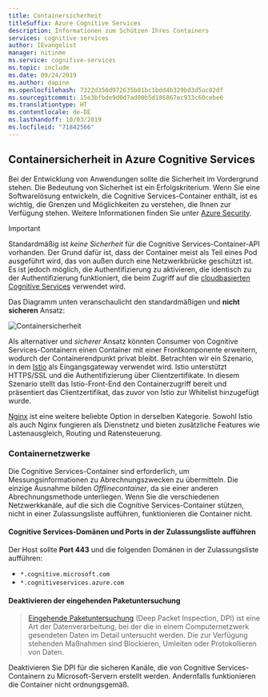 ```yaml
---
title: Containersicherheit
titleSuffix: Azure Cognitive Services
description: Informationen zum Schützen Ihres Containers
services: cognitive-services
author: IEvangelist
manager: nitinme
ms.service: cognitive-services
ms.topic: include
ms.date: 09/24/2019
ms.author: dapine
ms.openlocfilehash: 7322d356d972635b81bc1bdd4b329bd3d5ac02df
ms.sourcegitcommit: 15e3bfbde9d0d7ad00b5d186867ec933c60cebe6
ms.translationtype: HT
ms.contentlocale: de-DE
ms.lasthandoff: 10/03/2019
ms.locfileid: "71842566"
---
```

## <a name="azure-cognitive-services-container-security"></a>Containersicherheit in Azure Cognitive Services

Bei der Entwicklung von Anwendungen sollte die Sicherheit im Vordergrund stehen. Die Bedeutung von Sicherheit ist ein Erfolgskriterium. Wenn Sie eine Softwarelösung entwickeln, die Cognitive Services-Container enthält, ist es wichtig, die Grenzen und Möglichkeiten zu verstehen, die Ihnen zur Verfügung stehen. Weitere Informationen finden Sie unter [Azure Security][az-security].

> [!IMPORTANT]
> Standardmäßig ist *keine Sicherheit* für die Cognitive Services-Container-API vorhanden. Der Grund dafür ist, dass der Container meist als Teil eines Pod ausgeführt wird, das von außen durch eine Netzwerkbrücke geschützt ist. Es ist jedoch möglich, die Authentifizierung zu aktivieren, die identisch zu der Authentifizierung funktioniert, die beim Zugriff auf die [cloudbasierten Cognitive Services][request-authentication] verwendet wird.

Das Diagramm unten veranschaulicht den standardmäßigen und **nicht sicheren** Ansatz:

![Containersicherheit](../media/container-security.svg)

Als alternativer und *sicherer* Ansatz könnten Consumer von Cognitive Services-Containern einen Container mit einer Frontkomponente erweitern, wodurch der Containerendpunkt privat bleibt. Betrachten wir ein Szenario, in dem [Istio][istio] als Eingangsgateway verwendet wird. Istio unterstützt HTTPS/SSL und die Authentifizierung über Clientzertifikate. In diesem Szenario stellt das Istio-Front-End den Containerzugriff bereit und präsentiert das Clientzertifikat, das zuvor von Istio zur Whitelist hinzugefügt wurde.

[Nginx][nginx] ist eine weitere beliebte Option in derselben Kategorie. Sowohl Istio als auch Nginx fungieren als Dienstnetz und bieten zusätzliche Features wie Lastenausgleich, Routing und Ratensteuerung.

### <a name="container-networking"></a>Containernetzwerke

Die Cognitive Services-Container sind erforderlich, um Messungsinformationen zu Abrechnungszwecken zu übermitteln. Die einzige Ausnahme bilden *Offlinecontainer*, da sie einer anderen Abrechnungsmethode unterliegen. Wenn Sie die verschiedenen Netzwerkkanäle, auf die sich die Cognitive Services-Container stützen, nicht in einer Zulassungsliste aufführen, funktionieren die Container nicht.

#### <a name="allow-list-cognitive-services-domains-and-ports"></a>Cognitive Services-Domänen und Ports in der Zulassungsliste aufführen

Der Host sollte **Port 443** und die folgenden Domänen in der Zulassungsliste aufführen:

* `*.cognitive.microsoft.com`
* `*.cognitiveservices.azure.com`

#### <a name="disable-deep-packet-inspection"></a>Deaktivieren der eingehenden Paketuntersuchung

> [Eingehende Paketuntersuchung](https://en.wikipedia.org/wiki/Deep_packet_inspection) (Deep Packet Inspection, DPI) ist eine Art der Datenverarbeitung, bei der die in einem Computernetzwerk gesendeten Daten im Detail untersucht werden. Die zur Verfügung stehenden Maßnahmen sind Blockieren, Umleiten oder Protokollieren von Daten.

Deaktivieren Sie DPI für die sicheren Kanäle, die von Cognitive Services-Containern zu Microsoft-Servern erstellt werden. Andernfalls funktionieren die Container nicht ordnungsgemäß.

[istio]: https://istio.io/
[nginx]: https://www.nginx.com
[request-authentication]: ../../authentication.md
[az-security]: ../../../security/fundamentals/overview.md
